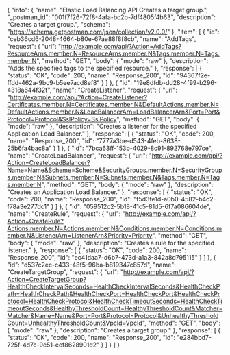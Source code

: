 {
  "info": {
    "name": "Elastic Load Balancing API Creates a target group.",
    "_postman_id": "001f7f26-72f8-4afa-bc2b-7df4805f4b63",
    "description": "Creates a target group.",
    "schema": "https://schema.getpostman.com/json/collection/v2.0.0/"
  },
  "item": [
    {
      "id": "ceb36cd6-2048-4664-b80e-67ae88f8f8cb",
      "name": "AddTags",
      "request": {
        "url": "http://example.com/api/?Action=AddTags?ResourceArns.member.N=ResourceArns.member.N&Tags.member.N=Tags.member.N",
        "method": "GET",
        "body": {
          "mode": "raw"
        },
        "description": "Adds the specified tags to the specified resource."
      },
      "response": [
        {
          "status": "OK",
          "code": 200,
          "name": "Response_200",
          "id": "94367f2e-ffdd-462a-9bc9-b5ee7acd8ef8"
        }
      ]
    },
    {
      "id": "19e8dfdb-dd28-4f99-b296-4318a644f32f",
      "name": "CreateListener",
      "request": {
        "url": "http://example.com/api/?Action=CreateListener?Certificates.member.N=Certificates.member.N&DefaultActions.member.N=DefaultActions.member.N&LoadBalancerArn=LoadBalancerArn&Port=Port&Protocol=Protocol&SslPolicy=SslPolicy",
        "method": "GET",
        "body": {
          "mode": "raw"
        },
        "description": "Creates a listener for the specified Application Load Balancer."
      },
      "response": [
        {
          "status": "OK",
          "code": 200,
          "name": "Response_200",
          "id": "7777a3be-d543-4feb-8638-25b6fa4bac8a"
        }
      ]
    },
    {
      "id": "7bca63ff-153b-4029-8c91-892768e797ce",
      "name": "CreateLoadBalancer",
      "request": {
        "url": "http://example.com/api/?Action=CreateLoadBalancer?Name=Name&Scheme=Scheme&SecurityGroups.member.N=SecurityGroups.member.N&Subnets.member.N=Subnets.member.N&Tags.member.N=Tags.member.N",
        "method": "GET",
        "body": {
          "mode": "raw"
        },
        "description": "Creates an Application Load Balancer."
      },
      "response": [
        {
          "status": "OK",
          "code": 200,
          "name": "Response_200",
          "id": "f5d3fe1d-a0b0-4582-b4c2-f78a3e277dc1"
        }
      ]
    },
    {
      "id": "059512c2-5b18-41c5-81d5-6f7a086604de",
      "name": "CreateRule",
      "request": {
        "url": "http://example.com/api/?Action=CreateRule?Actions.member.N=Actions.member.N&Conditions.member.N=Conditions.member.N&ListenerArn=ListenerArn&Priority=Priority",
        "method": "GET",
        "body": {
          "mode": "raw"
        },
        "description": "Creates a rule for the specified listener."
      },
      "response": [
        {
          "status": "OK",
          "code": 200,
          "name": "Response_200",
          "id": "ec41daa7-d6b7-473d-a1a3-842a8d795115"
        }
      ]
    },
    {
      "id": "d537c2ec-c433-48f5-96ba-b819347c857d",
      "name": "CreateTargetGroup",
      "request": {
        "url": "http://example.com/api/?Action=CreateTargetGroup?HealthCheckIntervalSeconds=HealthCheckIntervalSeconds&HealthCheckPath=HealthCheckPath&HealthCheckPort=HealthCheckPort&HealthCheckProtocol=HealthCheckProtocol&HealthCheckTimeoutSeconds=HealthCheckTimeoutSeconds&HealthyThresholdCount=HealthyThresholdCount&Matcher=Matcher&Name=Name&Port=Port&Protocol=Protocol&UnhealthyThresholdCount=UnhealthyThresholdCount&VpcId=VpcId",
        "method": "GET",
        "body": {
          "mode": "raw"
        },
        "description": "Creates a target group."
      },
      "response": [
        {
          "status": "OK",
          "code": 200,
          "name": "Response_200",
          "id": "e284bbd7-725f-4d7c-9e51-eef8628901d2"
        }
      ]
    }
  ]
}
